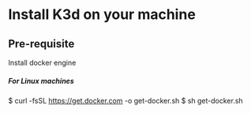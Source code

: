 # Install K3d on your machine

## Pre-requisite
Install docker engine

##### For Linux machines 
$ curl -fsSL https://get.docker.com -o get-docker.sh
$ sh get-docker.sh

